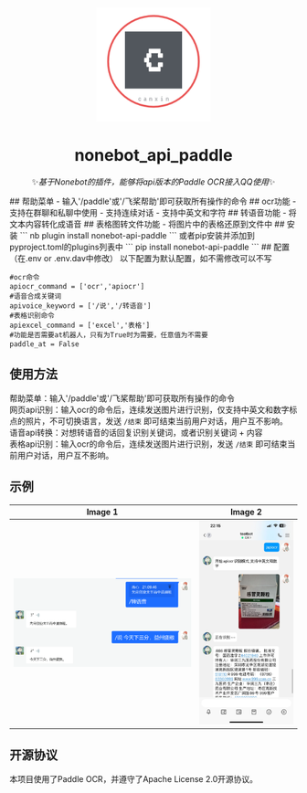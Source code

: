 <p align="center">
<a href="https://github.com/canxin121/nonebot_api_paddleocr"><img src="https://github.com/canxin121/nonebot_paddle_ocr/blob/main/demo/logo_transparent.png" width="200" height="200" alt="nonebot_api_paddle"></a>
</p>
<div align="center">

# nonebot_api_paddle

✨*基于Nonebot的插件，能够将api版本的Paddle OCR接入QQ使用*✨

<div align="left">
## 帮助菜单  
- 输入'/paddle'或'/飞桨帮助'即可获取所有操作的命令  
## ocr功能  
- 支持在群聊和私聊中使用  
- 支持连续对话  
- 支持中英文和字符    
## 转语音功能    
- 将文本内容转化成语音   
## 表格图转文件功能  
- 将图片中的表格还原到文件中  
## 安装
```
nb plugin install nonebot-api-paddle  
```
或者pip安装并添加到pyproject.toml的plugins列表中  
```
pip install nonebot-api-paddle  
```
## 配置（在.env or .env.dav中修改）  
以下配置为默认配置，如不需修改可以不写   

```
#ocr命令  
apiocr_command = ['ocr','apiocr']             
#语音合成关键词  
apivoice_keyword = ['/说','/转语音']         
#表格识别命令
apiexcel_command = ['excel','表格']        
#功能是否需要at机器人，只有为True时为需要，任意值为不需要
paddle_at = False
```
## 使用方法
 帮助菜单：输入'/paddle'或'/飞桨帮助'即可获取所有操作的命令  
 网页api识别：输入ocr的命令后，连续发送图片进行识别，仅支持中英文和数字标点的照片，不可切换语言，发送 `/结束` 即可结束当前用户对话，用户互不影响。 
 语音api转换：对想转语音的话回复识别关键词，或者识别关键词 + 内容  
 表格api识别：输入ocr的命令后，连续发送图片进行识别，发送 `/结束` 即可结束当前用户对话，用户互不影响。 
## 示例

| Image 1 | Image 2 |
|:-------:|:-------:|
| ![](https://github.com/canxin121/nonebot_api_paddle/blob/main/demo/demo.png) | ![](https://github.com/canxin121/nonebot_api_paddle/raw/main/demo/demo.jpg) |

## 开源协议

本项目使用了Paddle OCR，并遵守了Apache License 2.0开源协议。

